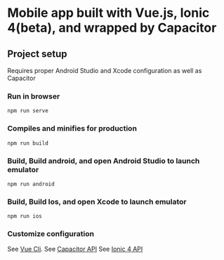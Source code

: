 # Mobile app built with Vue.js, Ionic 4(beta), and wrapped by Capacitor

## Project setup
<p>Requires proper Android Studio and Xcode configuration as well as Capacitor</p>

### Run in browser
```
npm run serve
```

### Compiles and minifies for production
```
npm run build
```

### Build, Build android, and open Android Studio to launch emulator
```
npm run android
```

### Build, Build Ios, and open Xcode to launch emulator
```
npm run ios
```

### Customize configuration
See [Vue Cli](https://cli.vuejs.org/config/).
See [Capacitor API](https://capacitor.ionicframework.com/docs/apis/)
See [Ionic 4 API](https://beta.ionicframework.com/docs/api/)

